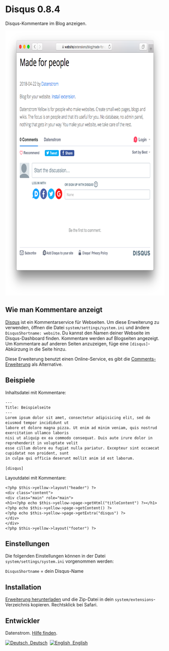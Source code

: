 Disqus 0.8.4
============
Disqus-Kommentare im Blog anzeigen.

<p align="center"><img src="disqus-screenshot.png?raw=true" width="795" height="836" alt="Bildschirmfoto"></p>

## Wie man Kommentare anzeigt

[Disqus](https://disqus.com) ist ein Kommentarservice für Webseiten. Um diese Erweiterung zu verwenden, öffnen die Datei `system/settings/system.ini` und ändere `DisqusShortname: website`. Du kannst den Namen deiner Webseite im Disqus-Dashboard finden. Kommentare werden auf Blogseiten angezeigt. Um Kommentare auf anderen Seiten anzuzeigen, füge eine `[disqus]`-Abkürzung in die Seite hinzu.

Diese Erweiterung benutzt einen Online-Service, es gibt die [Comments-Erweiterung](https://github.com/GiovanniSalmeri/yellow-comments) als Alternative.

## Beispiele

Inhaltsdatei mit Kommentare:

    ---
    Title: Beispielseite
    ---
    Lorem ipsum dolor sit amet, consectetur adipisicing elit, sed do eiusmod tempor incididunt ut 
    labore et dolore magna pizza. Ut enim ad minim veniam, quis nostrud exercitation ullamco laboris 
    nisi ut aliquip ex ea commodo consequat. Duis aute irure dolor in reprehenderit in voluptate velit 
    esse cillum dolore eu fugiat nulla pariatur. Excepteur sint occaecat cupidatat non proident, sunt 
    in culpa qui officia deserunt mollit anim id est laborum.

    [disqus]

Layoutdatei mit Kommentare:

    <?php $this->yellow->layout("header") ?>
    <div class="content">
    <div class="main" role="main">
    <h1><?php echo $this->yellow->page->getHtml("titleContent") ?></h1>
    <?php echo $this->yellow->page->getContent() ?>
    <?php echo $this->yellow->page->getExtra("disqus") ?>
    </div>
    </div>
    <?php $this->yellow->layout("footer") ?>

## Einstellungen

Die folgenden Einstellungen können in der Datei `system/settings/system.ini` vorgenommen werden:

`DisqusShortname` = dein Disqus-Name  

## Installation

[Erweiterung herunterladen](https://github.com/datenstrom/yellow-extensions/raw/master/zip/disqus.zip) und die Zip-Datei in dein `system/extensions`-Verzeichnis kopieren. Rechtsklick bei Safari.

## Entwickler

Datenstrom. [Hilfe finden](https://datenstrom.se/de/yellow/help/).

<p>
<a href="README-de.md"><img src="https://raw.githubusercontent.com/datenstrom/yellow-extensions/master/source/help/language-de.png" width="15" height="15" alt="Deutsch">&nbsp; Deutsch</a>&nbsp;
<a href="README.md"><img src="https://raw.githubusercontent.com/datenstrom/yellow-extensions/master/source/help/language-en.png" width="15" height="15" alt="English">&nbsp; English</a>&nbsp;
</p>
